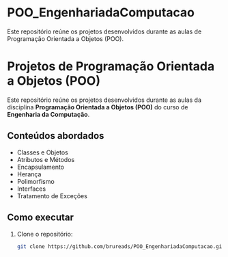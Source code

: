 # POO_EngenhariadaComputacao
Este repositório reúne os projetos desenvolvidos durante as aulas de Programação Orientada a Objetos (POO).
# Projetos de Programação Orientada a Objetos (POO)

Este repositório reúne os projetos desenvolvidos durante as aulas da disciplina **Programação Orientada a Objetos (POO)** do curso de **Engenharia da Computação**.

## Conteúdos abordados
- Classes e Objetos
- Atributos e Métodos
- Encapsulamento
- Herança
- Polimorfismo
- Interfaces
- Tratamento de Exceções

## Como executar
1. Clone o repositório:
   ```bash
   git clone https://github.com/brureads/POO_EngenhariadaComputacao.git
